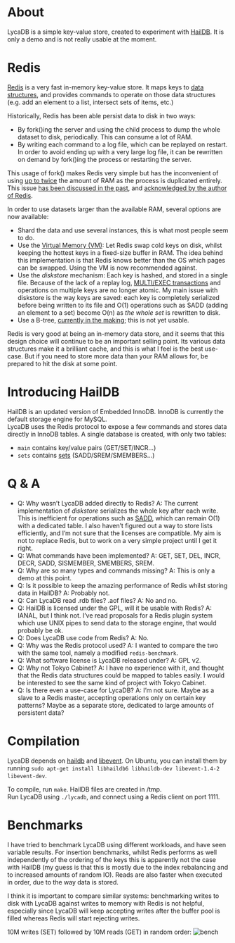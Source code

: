 About
=====

LycaDB is a simple key-value store, created to experiment with [HailDB](http://www.haildb.com/). It is only a demo and is not really usable at the moment.

Redis
=====

[Redis](http://redis.io/) is a very fast in-memory key-value store. It maps keys to [data structures](http://redis.io/topics/introduction), and provides commands to operate on those data structures (e.g. add an element to a list, intersect sets of items, etc.)

Historically, Redis has been able persist data to disk in two ways:

* By fork()ing the server and using the child process to dump the whole dataset to disk, periodically. This can consume a lot of RAM.
* By writing each command to a log file, which can be replayed on restart. In order to avoid ending up with a very large log file, it can be rewritten on demand by fork()ing the process or restarting the server.

This usage of fork() makes Redis very simple but has the inconvenient of using [up to twice](http://en.wikipedia.org/wiki/Copy-on-write#Copy-on-write_in_virtual_memory) the amount of RAM as the process is duplicated entirely. This issue [has been discussed in the past](http://blog.kennejima.com/post/1226487020/thoughts-on-redis), and [acknowledged by the author of Redis](http://antirez.com/post/a-few-key-problems-in-redis-persistence.html).

In order to use datasets larger than the available RAM, several options are now available:

* Shard the data and use several instances, this is what most people seem to do.
* Use the [Virtual Memory (VM)](http://antirez.com/post/redis-virtual-memory-story.html): Let Redis swap cold keys on disk, whilst keeping the hottest keys in a fixed-size buffer in RAM. The idea behind this implementation is that Redis knows better than the OS which pages can be swapped. Using the VM is now recommended against.
* Use the *diskstore* mechanism: Each key is hashed, and stored in a single file. Because of the lack of a replay log, [MULTI/EXEC transactions](http://redis.io/topics/transactions) and operations on multiple keys are no longer atomic. My main issue with diskstore is the way keys are saved: each key is completely serialized before being written to its file and O(1) operations such as SADD (adding an element to a set) become O(n) as *the whole set* is rewritten to disk.
* Use a B-tree, [currently in the making](https://github.com/antirez/otree); this is not yet usable.


Redis is very good at being an in-memory data store, and it seems that this design choice will continue to be an important selling point. Its various data structures make it a brilliant cache, and this is what I feel is the best use-case. But if you need to store more data than your RAM allows for, be prepared to hit the disk at some point.

Introducing HailDB
==================

HailDB is an updated version of Embedded InnoDB. InnoDB is currently the default storage engine for MySQL.  
LycaDB uses the Redis protocol to expose a few commands and stores data directly in InnoDB tables. A single database is created, with only two tables:

* `main` contains key/value pairs (GET/SET/INCR...)
* `sets` contains [sets](http://en.wikipedia.org/wiki/Set_\(mathematics\)) (SADD/SREM/SMEMBERS...)


Q & A
=====

* Q: Why wasn’t LycaDB added directly to Redis? A: The current implementation of *diskstore* serializes the whole key after each write. This is inefficient for operations such as [SADD](http://redis.io/commands/sadd), which can remain O(1) with a dedicated table. I also haven’t figured out a way to store lists efficiently, and I’m not sure that the licenses are compatible. My aim is not to replace Redis, but to work on a very simple project until I get it right.
* Q: What commands have been implemented? A: GET, SET, DEL, INCR, DECR, SADD, SISMEMBER, SMEMBERS, SREM.
* Q: Why are so many types and commands missing? A: This is only a demo at this point.
* Q: Is it possible to keep the amazing performance of Redis whilst storing data in HailDB? A: Probably not.
* Q: Can LycaDB read .rdb files? .aof files? A: No and no.
* Q: HailDB is licensed under the GPL, will it be usable with Redis? A: IANAL, but I think not. I’ve read proposals for a Redis plugin system which use UNIX pipes to send data to the storage engine, that would probably be ok.
* Q: Does LycaDB use code from Redis? A: No.
* Q: Why was the Redis protocol used? A: I wanted to compare the two with the same tool, namely a modified `redis-benchmark`.
* Q: What software license is LycaDB released under? A: GPL v2.
* Q: Why not Tokyo Cabinet? A: I have no experience with it, and thought that the Redis data structures could be mapped to tables easily. I would be interested to see the same kind of project with Tokyo Cabinet.
* Q: Is there even a use-case for LycaDB? A: I’m not sure. Maybe as a slave to a Redis master, accepting operations only on certain key patterns? Maybe as a separate store, dedicated to large amounts of persistent data?


Compilation
===========

LycaDB depends on [haildb](http://www.haildb.com/) and [libevent](http://monkey.org/~provos/libevent/). On Ubuntu, you can install them by running `sudo apt-get install libhaildb6 libhaildb-dev libevent-1.4-2 libevent-dev`.

To compile, run `make`. HailDB files are created in /tmp.  
Run LycaDB using `./lycadb`, and connect using a Redis client on port 1111.

Benchmarks
==========

I have tried to benchmark LycaDB using different workloads, and have seen variable results. For insertion benchmarks, whilst Redis performs as well independently of the ordering of the keys this is apparently not the case with HailDB (my guess is that this is mostly due to the index rebalancing and to increased amounts of random IO). Reads are also faster when executed in order, due to the way data is stored.

I think it is important to compare similar systems: benchmarking writes to disk with LycaDB against writes to memory with Redis is not helpful, especially since LycaDB will keep accepting writes after the buffer pool is filled whereas Redis will start rejecting writes.

10M writes (SET) followed by 10M reads (GET) in random order:
![bench](http://i.imgur.com/EVcnv.png)


